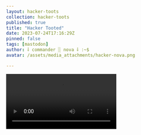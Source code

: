 ```yaml
---
layout: hacker-toots
collection: hacker-toots
published: true
title: "Hacker Tooted"
date: 2023-07-24T17:16:29Z
pinned: false
tags: [mastodon]
author: ⸸ commander ░ nova ⸸ :~$
avatar: /assets/media_attachments/hacker-nova.png

---
```




![media](/assets/media_attachments/files/110/770/191/567/882/997/original/2e502f77e67ec7e4.mp4)
